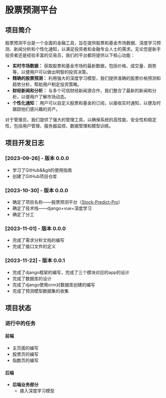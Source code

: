 # 股票预测平台

## 项目简介

股票预测平台是一个全面的金融工具，旨在提供股票和基金市场数据、深度学习预测、新闻分析和个性化通知，以满足投资者和金融专业人士的需求。无论您是新手投资者还是经验丰富的交易员，我们的平台都将提供以下核心功能：

- **实时市场数据：** 获取股票和基金市场的最新数据，包括价格、成交量、趋势等，以便用户可以做出明智的投资决策。
- **精确的股票预测：** 利用强大的深度学习模型，我们提供准确的股票价格预测和趋势分析，帮助用户制定投资策略。
- **财经新闻和分析：** 与多个可信财经新闻源合作，我们整合了最新的新闻和分析，以便用户了解市场动态。
- **个性化通知：** 用户可以自定义股票和基金的订阅，以接收实时通知，以便及时跟踪他们感兴趣的资产。

对于管理员，我们提供了强大的管理工具，以确保系统的高性能、安全性和稳定性，包括用户管理、服务器监控、数据管理和模型训练。

## 项目开发日志

### [2023-09-26] - 版本 0.0.0

- 学习了GitHub&&git的使用指南
- 创建了GitHub项目仓库

### [2023-10-30] - 版本 0.0.0

- 确定了项目名称——股票预测平台（[Stock-Predict-Pro](https://github.com/Crist1128/Stock-Predict-Pro)）
- 确定了技术栈——django+vue+深度学习
- 确定了分工

### [2023-11-01] - 版本 0.0.0

- 完成了需求分析文档的编写
- 完成了接口文件的定义

### [2023-11-22] - 版本 0.0.1

- 完成了django框架的编写，完成了三个模块对应的app的设计
- 完成了数据库的设计
- 完成了django使用orm对数据库创建的编写
- 完成了预测模型数据集的收集

## 项目状态

### 进行中的任务

#### 前端

- 主页面的编写
- 股票页的编写
- 指数页的编写

#### 后端

- **后端业务部分**
  - 接入深度学习模型

